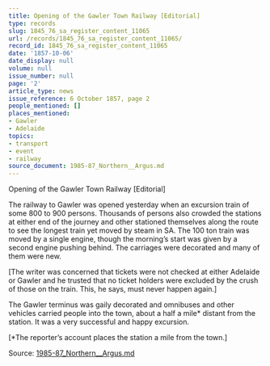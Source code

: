 ```yaml
---
title: Opening of the Gawler Town Railway [Editorial]
type: records
slug: 1845_76_sa_register_content_11065
url: /records/1845_76_sa_register_content_11065/
record_id: 1845_76_sa_register_content_11065
date: '1857-10-06'
date_display: null
volume: null
issue_number: null
page: '2'
article_type: news
issue_reference: 6 October 1857, page 2
people_mentioned: []
places_mentioned:
- Gawler
- Adelaide
topics:
- transport
- event
- railway
source_document: 1985-87_Northern__Argus.md
---
```


Opening of the Gawler Town Railway [Editorial]

The railway to Gawler was opened yesterday when an excursion train of some 800 to 900 persons.  Thousands of persons also crowded the stations at either end of the journey and other stationed themselves along the route to see the longest train yet moved by steam in SA.  The 100 ton train was moved by a single engine, though the morning’s start was given by a second engine pushing behind.  The carriages were decorated and many of them were new.

[The writer was concerned that tickets were not checked at either Adelaide or Gawler and he trusted that no ticket holders were excluded by the crush of those on the train.  This, he says, must never happen again.]

The Gawler terminus was gaily decorated and omnibuses and other vehicles carried people into the town, about a half a mile* distant from the station.  It was a very successful and happy excursion.

[*The reporter’s account places the station a mile from the town.]

Source: [1985-87_Northern__Argus.md](/downloads/markdown/1985-87_Northern__Argus.md)
